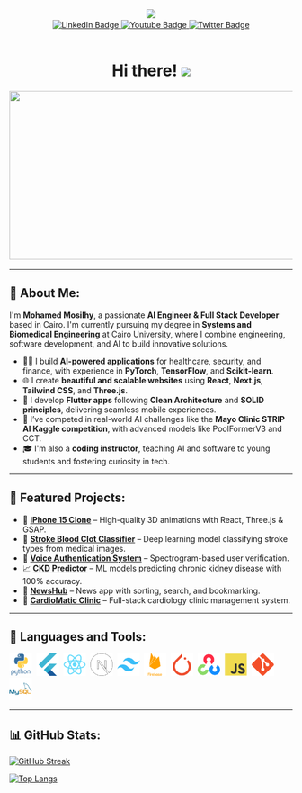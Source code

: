 <div id="header" align="center">
  <img src="https://media.giphy.com/media/lP8xu5t2DLGG045H8F/giphy.gif" width="100"/>
</div>

<div id="badges" align="center">
  <a href="https://www.linkedin.com/in/mohamed-mosilhy-a3b99a238/">
    <img src="https://img.shields.io/badge/LinkedIn-blue?style=for-the-badge&logo=linkedin&logoColor=white" alt="LinkedIn Badge"/>
  </a>
  <a href="https://www.youtube.com/@mohamedmosilhy4396">
    <img src="https://img.shields.io/badge/YouTube-red?style=for-the-badge&logo=youtube&logoColor=white" alt="Youtube Badge"/>
  </a>
  <a href="https://twitter.com/mohamed_mosilhe">
    <img src="https://img.shields.io/badge/Twitter-blue?style=for-the-badge&logo=twitter&logoColor=white" alt="Twitter Badge"/>
  </a>
</div>

<div id="badges" align="center">
<img src="https://komarev.com/ghpvc/?username=mohamedmosilhy&style=flat-square&color=blue" alt=""/>
</div>

<h1 align="center">
  Hi there!
  <img src="https://media.giphy.com/media/hvRJCLFzcasrR4ia7z/giphy.gif" width="30px"/>
</h1>

<div align="center">
  <img src="https://media.giphy.com/media/dWesBcTLavkZuG35MI/giphy.gif" width="600" height="300"/>
</div>

---

## 👋 About Me:

I'm **Mohamed Mosilhy**, a passionate **AI Engineer & Full Stack Developer** based in Cairo. I'm currently pursuing my degree in **Systems and Biomedical Engineering** at Cairo University, where I combine engineering, software development, and AI to build innovative solutions.

- 👨‍💻 I build **AI-powered applications** for healthcare, security, and finance, with experience in **PyTorch**, **TensorFlow**, and **Scikit-learn**.
- 🌐 I create **beautiful and scalable websites** using **React**, **Next.js**, **Tailwind CSS**, and **Three.js**.
- 📱 I develop **Flutter apps** following **Clean Architecture** and **SOLID principles**, delivering seamless mobile experiences.
- 🧠 I’ve competed in real-world AI challenges like the **Mayo Clinic STRIP AI Kaggle competition**, with advanced models like PoolFormerV3 and CCT.
- 🎓 I'm also a **coding instructor**, teaching AI and software to young students and fostering curiosity in tech.

---

## 🚀 Featured Projects:
- 🎨 [**iPhone 15 Clone**](https://apple-website-lac.vercel.app/) – High-quality 3D animations with React, Three.js & GSAP.
- 🧠 [**Stroke Blood Clot Classifier**](https://github.com/mohamedmosilhy/Image-Classification-of-Stroke-Blood-Clot-Origin) – Deep learning model classifying stroke types from medical images.
- 🔐 [**Voice Authentication System**](https://github.com/mohamedmosilhy/Voiceprint-security-system) – Spectrogram-based user verification.
- 📈 [**CKD Predictor**](https://github.com/mohamedmosilhy/kidney_disease_prediction) – ML models predicting chronic kidney disease with 100% accuracy.
- 📰 [**NewsHub**](https://github.com/mohamedmosilhy/News-website) – News app with sorting, search, and bookmarking.
- 🏥 [**CardioMatic Clinic**](https://github.com/mohamedmosilhy/CardioMaticClinic) – Full-stack cardiology clinic management system.

---

## 🧰 Languages and Tools:
<div>
  <img src="https://github.com/devicons/devicon/blob/master/icons/python/python-original-wordmark.svg" title="Python" width="40" height="40"/>&nbsp;
  <img src="https://github.com/devicons/devicon/blob/master/icons/flutter/flutter-original.svg" title="Flutter" width="40" height="40"/>&nbsp;
  <img src="https://github.com/devicons/devicon/blob/master/icons/react/react-original.svg" title="React" width="40" height="40"/>&nbsp;
  <img src="https://github.com/devicons/devicon/blob/master/icons/nextjs/nextjs-line.svg" title="Next.js" width="40" height="40"/>&nbsp;
  <img src="https://github.com/devicons/devicon/blob/master/icons/tailwindcss/tailwindcss-plain.svg" title="Tailwind" width="40" height="40"/>&nbsp;
  <img src="https://github.com/devicons/devicon/blob/master/icons/firebase/firebase-plain-wordmark.svg" title="Firebase" width="40" height="40"/>&nbsp;
  <img src="https://github.com/devicons/devicon/blob/master/icons/pytorch/pytorch-original.svg" title="PyTorch" width="40" height="40"/>&nbsp;
  <img src="https://github.com/devicons/devicon/blob/master/icons/opencv/opencv-original.svg" title="OpenCV" width="40" height="40"/>&nbsp;
  <img src="https://github.com/devicons/devicon/blob/master/icons/javascript/javascript-original.svg" title="JavaScript" width="40" height="40"/>&nbsp;
  <img src="https://github.com/devicons/devicon/blob/master/icons/git/git-original.svg" title="Git" width="40" height="40"/>&nbsp;
  <img src="https://github.com/devicons/devicon/blob/master/icons/mysql/mysql-original-wordmark.svg" title="MySQL" width="40" height="40"/>&nbsp;
</div>

---

## 📊 GitHub Stats:

[![GitHub Streak](http://github-readme-streak-stats.herokuapp.com?user=mohamedmosilhy&theme=dark&hide_border=true&border_radius=5.6&date_format=j%20M%5B%20Y%5D&background=050101)](https://git.io/streak-stats)

[![Top Langs](https://github-readme-stats.vercel.app/api/top-langs/?username=mohamedmosilhy&layout=compact&theme=vision-friendly-dark)](https://github.com/anuraghazra/github-readme-stats)
